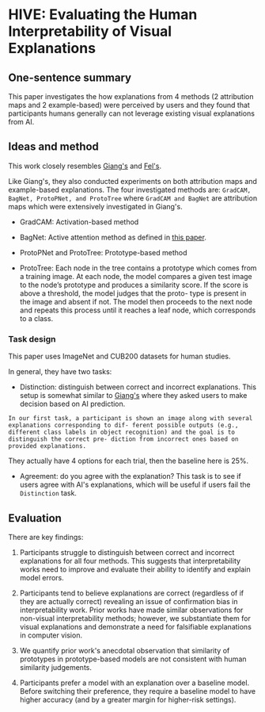 # HIVE: Evaluating the Human Interpretability of Visual Explanations

## One-sentence summary

This paper investigates the how explanations from 4 methods (2 attribution maps and 2 example-based) were perceived by users and they found that participants humans generally can not leverage existing visual explanations from AI.

## Ideas and method

This work closely resembles [Giang's](https://arxiv.org/abs/2105.14944) and [Fel's](https://arxiv.org/abs/2112.04417).

Like Giang's, they also conducted experiments on both attribution maps and example-based explanations. The four investigated methods are: ```GradCAM, BagNet, ProtoPNet, and ProtoTree``` where ``GradCAM and BagNet`` are attribution maps which were extensively investigated in Giang's.

- GradCAM: Activation-based method

- BagNet: Active attention method as defined in [this paper](https://arxiv.org/abs/2107.07013).

- ProtoPNet and ProtoTree: Prototype-based method

- ProtoTree: Each node in the tree contains a prototype which comes from a training image. At each node, the model compares a given test image to the node’s prototype and produces a similarity score. If the score is above a threshold, the model judges that the proto- type is present in the image and absent if not. The model then proceeds to the next node and repeats this process until it reaches a leaf node, which corresponds to a class.


### Task design

This paper uses ImageNet and CUB200 datasets for human studies.

In general, they have two tasks:

- Distinction: distinguish between correct and incorrect explanations. This setup is somewhat similar to [Giang's]() where they asked users to make decision based on AI prediction. 

```
In our first task, a participant is shown an image along with several explanations corresponding to dif- ferent possible outputs (e.g., different class labels in object recognition) and the goal is to distinguish the correct pre- diction from incorrect ones based on provided explanations.
```

They actually have 4 options for each trial, then the baseline here is 25%.


- Agreement: do you agree with the explanation? This task is to see if users agree with AI's explanations, which will be useful if users fail the ```Distinction``` task.


## Evaluation

There are key findings:

1. Participants struggle to distinguish between correct and incorrect explanations for all four methods. This suggests that interpretability works need to improve and evaluate their ability to identify and explain model errors.

2. Participants tend to believe explanations are correct (regardless of if they are actually correct) revealing an issue of confirmation bias in interpretability work. Prior works have made similar observations for non-visual interpretability methods; however, we substantiate them for visual explanations and demonstrate a need for falsifiable explanations in computer vision.

3. We quantify prior work's anecdotal observation that similarity of prototypes in prototype-based models are not consistent with human similarity judgements.

4. Participants prefer a model with an explanation over a baseline model. Before switching their preference, they require a baseline model to have higher accuracy (and by a greater margin for higher-risk settings).